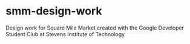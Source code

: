 # smm-design-work
Design work for Square Mile Market created with the Google Developer Student Club at Stevens Institute of Technology
